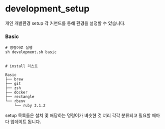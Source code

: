 # development_setup

개인 개발환경 setup
각 커맨드를 통해 환경을 설정할 수 있습니다.

### Basic
```
# 명령어로 실행
sh development.sh basic


# install 리스트

Basic
├── brew
├── git
├── zsh
├── docker
├── rectangle
└── rbenv
    └── ruby 3.1.2

```

setup 목록들은 설치 및 해당하는 명령어가 비슷한 것 끼리 각각 분류되고 필요할 때마다 업데이트 됩니다.
